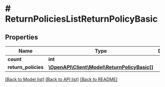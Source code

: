 # # ReturnPoliciesListReturnPolicyBasic

## Properties

Name | Type | Description | Notes
------------ | ------------- | ------------- | -------------
**count** | **int** |  | [optional]
**return_policies** | [**\OpenAPI\Client\Model\ReturnPolicyBasic[]**](ReturnPolicyBasic.md) |  | [optional]

[[Back to Model list]](../../README.md#models) [[Back to API list]](../../README.md#endpoints) [[Back to README]](../../README.md)

